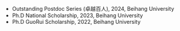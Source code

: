 - Outstanding Postdoc Series (卓越百人), 2024, Beihang University
- Ph.D National Scholarship, 2023, Beihang University
- Ph.D GuoRui Scholarship, 2022, Beihang University
